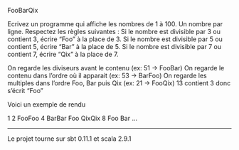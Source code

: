FooBarQix

Ecrivez un programme qui affiche les nombres de 1 à 100. Un nombre par ligne. Respectez les règles suivantes : Si le nombre est divisible par 3 ou contient 3, écrire “Foo” à la place de 3. Si le nombre est divisible par 5 ou contient 5, écrire “Bar” à la place de 5. Si le nombre est divisible par 7 ou contient 7, écrire “Qix” à la place de 7.

On regarde les diviseurs avant le contenu (ex: 51 -> FooBar)
On regarde le contenu dans l’ordre où il apparait (ex: 53 -> BarFoo)
On regarde les multiples dans l’ordre Foo, Bar puis Qix (ex: 21 -> FooQix)
13 contient 3 donc s’écrit “Foo”

Voici un exemple de rendu

1 2 FooFoo 4 BarBar Foo QixQix 8 Foo Bar ...
_______________________________________________________________________________________________________________________________

Le projet tourne sur sbt 0.11.1 et scala 2.9.1

